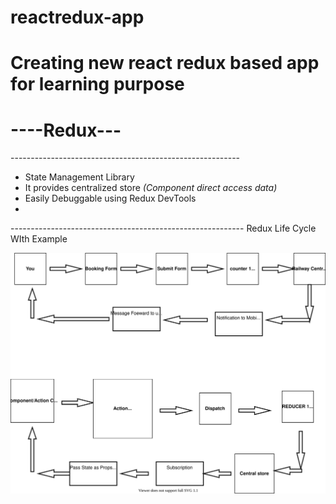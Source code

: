 # reactredux-app
Creating new react redux based app for learning purpose 
  ========================================================= 
  <h1><b>----Redux---</b></h1>
  ---------------------------------------------------------
  <ul>
  <li>State Management Library</li>
  <li>It provides centralized store <i>(Component direct access data)</i></li>
  <li>Easily Debuggable using Redux DevTools</li>
  <li></li>
  </ul>
  ----------------------------------------------------------
  Redux Life Cycle WIth Example 

  ![reduxlifecycle](reduxlifecycle.drawio.svg)
  